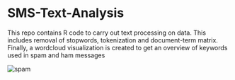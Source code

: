 # SMS-Text-Analysis
This repo contains R code to carry out text processing on data. This includes removal of stopwords, tokenization and document-term matrix. Finally, a wordcloud visualization is created to get an overview of keywords used in spam and ham messages

![spam](https://user-images.githubusercontent.com/8923832/34576366-bc34fe28-f1a3-11e7-8266-d42d912857cd.png)

